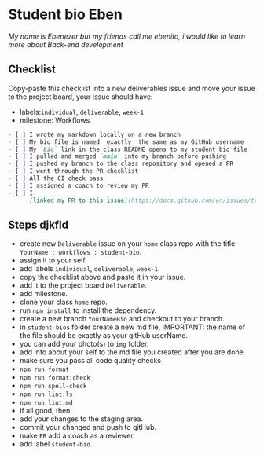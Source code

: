 # Student bio Eben

_My name is Ebenezer but my friends call me ebenito, i would like to learn more
about *Back-end development*_

## Checklist

Copy-paste this checklist into a new deliverables issue and move your issue to
the project board, your issue should have:

- labels:`individual`, `deliverable`, `week-1`
- milestone: Workflows

```markdown
- [ ] I wrote my markdown locally on a new branch
- [ ] My bio file is named _exactly_ the same as my GitHub username
- [ ] My `bio` link in the class README opens to my student bio file
- [ ] I pulled and merged `main` into my branch before pushing
- [ ] I pushed my branch to the class repository and opened a PR
- [ ] I went through the PR checklist
- [ ] All the CI check pass
- [ ] I assigned a coach to review my PR
- [ ] I
      [linked my PR to this issue](https://docs.github.com/en/issues/tracking-your-work-with-issues/linking-a-pull-request-to-an-issue)
```

## Steps djkfld

- create new `Deliverable` issue on your `home` class repo with the title
  `YourName : workflows : student-bio`.
- assign it to your self.
- add labels `individual`, `deliverable`, `week-1`.
- copy the checklist above and paste it in your issue.
- add it to the project board `Deliverable`.
- add milestone.
- clone your class `home` repo.
- run `npm install` to install the dependency.
- create a new branch `YourNameBio` and checkout to your branch.
- in `student-bios` folder create a new md file, IMPORTANT: the name of the file
  should be exactly as your gitHub userName.
- you can add your photo(s) to `img` folder.
- add info about your self to the md file you created after you are done.
- make sure you pass all code quality checks
- `npm run format`
- `npm run format:check`
- `npm run spell-check`
- `npm run lint:ls`
- `npm run lint:md`
- if all good, then
- add your changes to the staging area.
- commit your changed and push to gitHub.
- make `PR` add a coach as a reviewer.
- add label `student-bio`.
